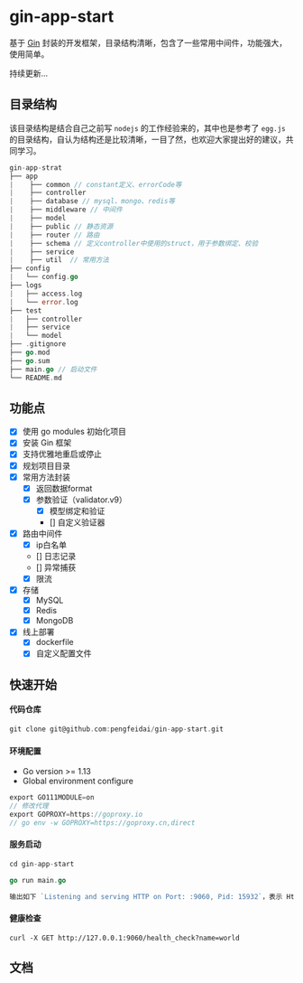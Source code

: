 # gin-app-start
基于 [Gin](https://github.com/gin-gonic/gin) 封装的开发框架，目录结构清晰，包含了一些常用中间件，功能强大，使用简单。

持续更新... 


## 目录结构

该目录结构是结合自己之前写 `nodejs` 的工作经验来的，其中也是参考了 `egg.js` 的目录结构，自认为结构还是比较清晰，一目了然，也欢迎大家提出好的建议，共同学习。

```go
gin-app-strat
├── app
|    ├── common // constant定义、errorCode等
|    ├── controller
|    ├── database // mysql、mongo、redis等
|    ├── middleware // 中间件
|    ├── model
|    ├── public // 静态资源
|    ├── router // 路由
|    ├── schema // 定义controller中使用的struct，用于参数绑定、校验
|    ├── service 
|    ├── util  // 常用方法
├── config
|   └── config.go
├── logs
|   ├── access.log
|   └── error.log
├── test
|   ├── controller
|   ├── service
|   └── model
├── .gitignore
├── go.mod
├── go.sum
├── main.go // 启动文件
└── README.md
```

## 功能点
- [x] 使用 go modules 初始化项目
- [x] 安装 Gin 框架
- [x] 支持优雅地重启或停止
- [x] 规划项目目录
- [x] 常用方法封装
  - [x] 返回数据format
  - [x] 参数验证（validator.v9）
    - [x] 模型绑定和验证
    - [] 自定义验证器
- [x] 路由中间件
    - [x] ip白名单
    - [] 日志记录
    - [] 异常捕获
    - [x] 限流
- [x] 存储
    - [x] MySQL
    - [x] Redis
    - [x] MongoDB
- [x] 线上部署
   - [x] dockerfile
   - [x] 自定义配置文件

## 快速开始

#### 代码仓库

```go
git clone git@github.com:pengfeidai/gin-app-start.git
```

#### 环境配置

- Go version >= 1.13
- Global environment configure

```go
export GO111MODULE=on
// 修改代理
export GOPROXY=https://goproxy.io
// go env -w GOPROXY=https://goproxy.cn,direct 
```

#### 服务启动

```go
cd gin-app-start

go run main.go

输出如下 `Listening and serving HTTP on Port: :9060, Pid: 15932`，表示 Http Server 启动成功。
```

#### 健康检查

```
curl -X GET http://127.0.0.1:9060/health_check?name=world
```

## 文档


